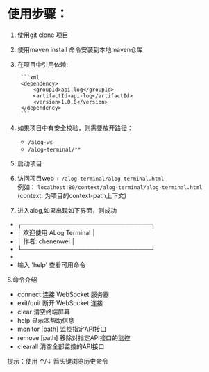 # 使用步骤：

1. 使用git clone 项目
2. 使用maven install 命令安装到本地maven仓库
3. 在项目中引用依赖:

        ```xml
        <dependency>
            <groupId>api.log</groupId>
            <artifactId>api-log</artifactId>
            <version>1.0.0</version>
        </dependency>
        ```

4. 如果项目中有安全校验，则需要放开路径：
    - `/alog-ws`
    - `/alog-terminal/**`

5. 启动项目
6. 访问项目web + `/alog-terminal/alog-terminal.html`  
   例如： `localhost:80/context/alog-terminal/alog-terminal.html` (context: 为项目的context-path上下文)

7. 进入alog,如果出现如下界面，则成功

- ┌──────────────────────────────┐
- │   欢迎使用 ALog Terminal    │
- │        作者: chenenwei      │
- └──────────────────────────────┘
-
-    输入 'help' 查看可用命令

8.命令介绍
- connect 连接 WebSocket 服务器
- exit/quit 断开 WebSocket 连接
- clear 清空终端屏幕
- help 显示本帮助信息
- monitor [path] 监控指定API接口
- remove [path] 移除对指定API接口的监控
- clearall 清空全部监控的API接口

提示：使用 ↑/↓ 箭头键浏览历史命令